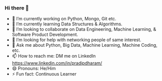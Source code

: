 ### Hi there 👋
- 🔭 I’m currently working on Python, Mongo, Git etc.
- 🌱 I’m currently learning Data Structures & Algorithms.
- 👯 I’m looking to collaborate on Data Engineering, Machine Learning, & Software Product Development.
- 🤔 I’m looking for help with networking people of same interest.
- 💬 Ask me about Python, Big Data, Machine Learning, Machine Coding, etc.
- 📫 How to reach me: DM me on LinkedIn https://www.linkedin.com/in/pradipdharam/
- 😄 Pronouns: He/Him
- ⚡ Fun fact: Continuous Learner
<!--
**pradipdharam/pradipdharam** is a ✨ _special_ ✨ repository because its `README.md` (this file) appears on your GitHub profile.

Here are some ideas to get you started:

- 🔭 I’m currently working on ...
- 🌱 I’m currently learning ...
- 👯 I’m looking to collaborate on ...
- 🤔 I’m looking for help with ...
- 💬 Ask me about ...
- 📫 How to reach me: ...
- 😄 Pronouns: ...
- ⚡ Fun fact: ...
-->
